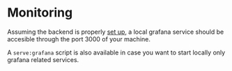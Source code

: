 # Monitoring

Assuming the backend is properly [set up](./setup.md), a local grafana service should be accesible through the port 3000 of your machine.

A `serve:grafana` script is also available in case you want to start locally only grafana related services.
